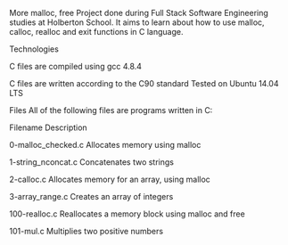 More malloc, free
Project done during Full Stack Software Engineering studies at Holberton School. It aims to learn about how to use malloc, calloc, realloc and exit functions in C language.

Technologies

C files are compiled using gcc 4.8.4

C files are written according to the C90 standard
Tested on Ubuntu 14.04 LTS


Files
All of the following files are programs written in C:



Filename
Description




0-malloc_checked.c
Allocates memory using malloc



1-string_nconcat.c
Concatenates two strings


2-calloc.c
Allocates memory for an array, using malloc



3-array_range.c
Creates an array of integers


100-realloc.c
Reallocates a memory block using malloc and free



101-mul.c
Multiplies two positive numbers
